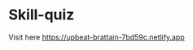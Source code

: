 # Skill-quiz
Visit here 
<a href="https://upbeat-brattain-7bd59c.netlify.app" alt="quiz">https://upbeat-brattain-7bd59c.netlify.app</a>
